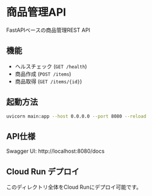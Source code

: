 # 商品管理API

FastAPIベースの商品管理REST API

## 機能

- ヘルスチェック (`GET /health`)
- 商品作成 (`POST /items`)
- 商品取得 (`GET /items/{id}`)

## 起動方法

```bash
uvicorn main:app --host 0.0.0.0 --port 8080 --reload
```

## API仕様

Swagger UI: http://localhost:8080/docs

## Cloud Run デプロイ

このディレクトリ全体をCloud Runにデプロイ可能です。
